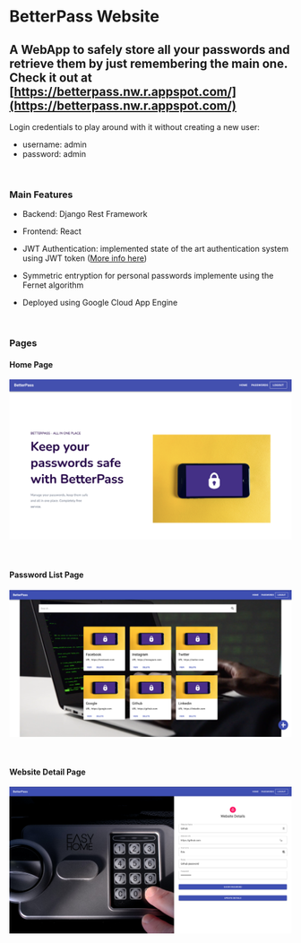 # BetterPass Website

## A WebApp to safely store all your passwords and retrieve them by just remembering the main one. Check it out at [https://betterpass.nw.r.appspot.com/](https://betterpass.nw.r.appspot.com/)

Login credentials to play around with it without creating a new user:
* username: admin
* password: admin


<br />

### Main Features
* Backend: Django Rest Framework

* Frontend: React

* JWT Authentication: implemented state of the art authentication system using JWT token ([More info here](https://www.google.com))

* Symmetric entryption for personal passwords implemente using the Fernet algorithm

* Deployed using Google Cloud App Engine

<br />

### Pages
#### Home Page
![image info](./images/home.png)

<br />

#### Password List Page
![image info](./images/passwords.png)

<br />

#### Website Detail Page
![image info](./images/passworddetail.png)



